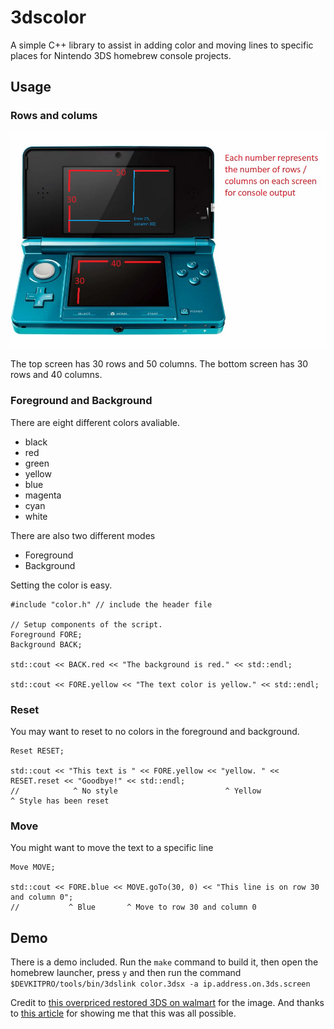 # 3dscolor
A simple C++ library to assist in adding color and moving lines to specific places for Nintendo 3DS homebrew console projects.

## Usage
### Rows and colums
![My very classy MS Paint image](rowsAndColumns.png)

The top screen has 30 rows and 50 columns. The bottom screen has 30 rows and 40 columns.

### Foreground and Background
There are eight different colors avaliable.
- black
- red
- green
- yellow
- blue
- magenta
- cyan
- white

There are also two different modes
- Foreground
- Background

Setting the color is easy.
```
#include "color.h" // include the header file

// Setup components of the script.
Foreground FORE;
Background BACK;

std::cout << BACK.red << "The background is red." << std::endl;

std::cout << FORE.yellow << "The text color is yellow." << std::endl;
```

### Reset
You may want to reset to no colors in the foreground and background.
```
Reset RESET;

std::cout << "This text is " << FORE.yellow << "yellow. " << RESET.reset << "Goodbye!" << std::endl;
//            ^ No style                        ^ Yellow                     ^ Style has been reset
```

### Move
You might want to move the text to a specific line
```
Move MOVE;

std::cout << FORE.blue << MOVE.goTo(30, 0) << "This line is on row 30 and column 0";
//           ^ Blue       ^ Move to row 30 and column 0
```

## Demo
There is a demo included. Run the `make` command to build it, then open the homebrew launcher, press `y` and then run the command `$DEVKITPRO/tools/bin/3dslink color.3dsx -a ip.address.on.3ds.screen`

Credit to [this overpriced restored 3DS on walmart](https://www.walmart.com/ip/Restored-Nintendo-3DS-Aqua-Blue-Handheld-Gaming-System-with-Stylus-SD-Card-Charger/430295685?wmlspartner=wlpa&selectedSellerId=539&adid=22222222227430295685_144893864830_18291203882&wl0=&wl1=g&wl2=c&wl3=620762789706&wl4=pla-1743906452838&wl5=1023631&wl6=&wl7=&wl8=&wl9=pla&wl10=111839965&wl11=online&wl12=430295685&veh=sem&gclid=Cj0KCQjw_r6hBhDdARIsAMIDhV_WTX3G--_58AuU51Bkff4EF6u0xLKDESdWFPXqeAAauclmtWvdj4AaAqV1EALw_wcB&gclsrc=aw.ds) for the image.
And thanks to [this article](https://guidedhacking.com/threads/intro-to-nintendo-3ds-scripting-outputs.20108/) for showing me that this was all possible.













